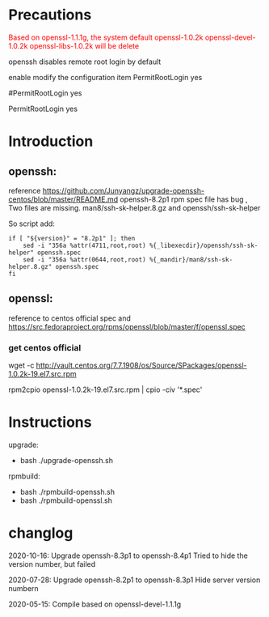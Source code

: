 # Precautions
<font color=red>Based on openssl-1.1.1g, the system default openssl-1.0.2k openssl-devel-1.0.2k openssl-libs-1.0.2k will be delete</font>

openssh disables remote root login by default

enable modify the configuration item PermitRootLogin yes 

#PermitRootLogin yes

PermitRootLogin yes

# Introduction
## openssh:

reference https://github.com/Junyangz/upgrade-openssh-centos/blob/master/README.md
openssh-8.2p1 rpm spec file has bug , Two files are missing. man8/ssh-sk-helper.8.gz and openssh/ssh-sk-helper

So script add: 
```shell
if [ "${version}" = "8.2p1" ]; then
    sed -i "356a %attr(4711,root,root) %{_libexecdir}/openssh/ssh-sk-helper" openssh.spec
    sed -i "356a %attr(0644,root,root) %{_mandir}/man8/ssh-sk-helper.8.gz" openssh.spec
fi
```
## openssl:
reference to centos official spec and https://src.fedoraproject.org/rpms/openssl/blob/master/f/openssl.spec
### get centos official
wget -c http://vault.centos.org/7.7.1908/os/Source/SPackages/openssl-1.0.2k-19.el7.src.rpm

rpm2cpio openssl-1.0.2k-19.el7.src.rpm | cpio -civ '*.spec'

# Instructions
upgrade:

* bash ./upgrade-openssh.sh 

rpmbuild:

* bash ./rpmbuild-openssh.sh
* bash ./rpmbuild-openssl.sh


# changlog
2020-10-16:
    Upgrade openssh-8.3p1 to openssh-8.4p1
    Tried to hide the version number, but failed

2020-07-28:
    Upgrade openssh-8.2p1 to openssh-8.3p1
    Hide server version numbern


2020-05-15:
   Compile based on openssl-devel-1.1.1g


